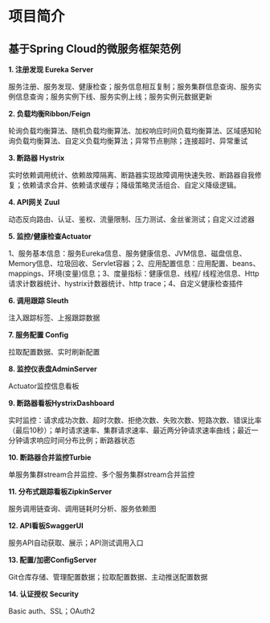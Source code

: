 # 项目简介
## 基于Spring Cloud的微服务框架范例

**1. 注册发现 Eureka Server**

服务注册、服务发现、健康检查；服务信息相互复制；服务集群信息查询、服务实例信息查询；服务实例下线、服务实例上线；服务实例元数据更新

**2. 负载均衡Ribbon/Feign**

轮询负载均衡算法、随机负载均衡算法、加权响应时间负载均衡算法、区域感知轮询负载均衡算法、自定义负载均衡算法；异常节点剔除；连接超时、异常重试

**3. 断路器 Hystrix**

实时依赖调用统计、依赖故障隔离、断路器实现故障调用快速失败、断路器自我修复；依赖请求合并、依赖请求缓存；降级策略灵活组合、自定义降级逻辑。

**4. API网关 Zuul**

动态反向路由、认证、鉴权、流量限制、压力测试、金丝雀测试；自定义过滤器

**5. 监控/健康检查Actuator**

1、服务基本信息：服务Eureka信息、服务健康信息、JVM信息、磁盘信息、Memory信息、垃圾回收、Servlet容器；2、应用配置信息：应用配置、beans、mappings、环境(变量)信息；3、度量指标：健康信息、线程/ 线程池信息、Http请求计数器统计、hystrix计数器统计、http trace；4、自定义健康检查插件

**6. 调用跟踪 Sleuth**

注入跟踪标签、上报跟踪数据

**7. 服务配置 Config**

拉取配置数据、实时刷新配置

**8. 监控仪表盘AdminServer**

Actuator监控信息看板

**9. 断路器看板HystrixDashboard**

实时监控：请求成功次数、超时次数、拒绝次数、失败次数、短路次数、错误比率（最后10秒）；单时请求速率、集群请求速率、最近两分钟请求速率曲线；最近一分钟请求响应时间分布比例；断路器状态

**10. 断路器合并监控Turbie**

单服务集群stream合并监控、多个服务集群stream合并监控

**11. 分布式跟踪看板ZipkinServer**

服务调用链查询、调用链耗时分析、服务依赖图

**12. API看板SwaggerUI**

服务API自动获取、展示；API测试调用入口

**13. 配置/加密ConfigServer**

Git仓库存储、管理配置数据；拉取配置数据、主动推送配置数据

**14. 认证授权 Security**

Basic auth、SSL；OAuth2


